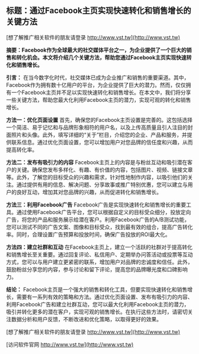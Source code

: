 ## **标题：通过Facebook主页实现快速转化和销售增长的关键方法**

[想了解推广相关软件的朋友请登录 http://www.vst.tw](http://www.vst.tw)

**摘要：Facebook作为全球最大的社交媒体平台之一，为企业提供了一个巨大的销售和转化机会。本文将介绍几个关键方法，帮助您通过Facebook主页实现快速转化和销售增长。**

**引言：**
在当今数字化时代，社交媒体已成为企业推广和销售的重要渠道。其中，Facebook作为拥有数十亿用户的平台，为企业提供了巨大的潜力。然而，仅仅拥有一个Facebook主页并不足以实现快速转化和销售增长。在本文中，我们将分享一些关键方法，帮助您最大化利用Facebook主页的潜力，实现可观的转化和销售增长。

**方法一：优化页面设置**
首先，确保您的Facebook主页设置是完善的。这包括选择一个简洁、易于记忆和与品牌形象相符的用户名，以及上传高质量且引人注目的封面照片和头像。此外，填写详细的“关于”栏目，介绍您的企业、产品和服务，并提供联系信息。通过优化页面设置，您可以增加用户对您品牌的信任度和兴趣，从而提高转化率。

**方法二：发布有吸引力的内容**
Facebook主页上的内容是与粉丝互动和吸引潜在客户的关键。确保您发布多样化、有趣、有价值的内容，包括图片、视频、链接文章等。此外，了解您的目标受众的兴趣和需求，针对性地制作内容，以吸引他们的关注。通过提供有用的信息、解决问题、分享故事或推广特别优惠，您可以建立与用户的良好互动，增加其对您品牌的兴趣，从而促进转化和销售增长。

**方法三：利用Facebook广告**
Facebook广告是实现快速转化和销售增长的重要工具。通过使用Facebook广告平台，您可以根据自定义的目标受众细分，投放定向广告，将您的产品和服务展示给潜在客户。利用Facebook广告的A/B测试功能，您可以测试不同的广告文案、图像和目标受众，找到最有效的组合，提高广告转化率。同时，合理设置广告预算和投放时间，确保广告投放的ROI最大化。

**方法四：建立社群和互动**
在Facebook主页上，建立一个活跃的社群对于提高转化和销售增长至关重要。通过回复评论、私信用户、定期举办问答活动或投票等互动方式，您可以与用户建立更紧密的联系，增加用户对品牌的忠诚度和信任。此外，鼓励粉丝分享您的内容，参与讨论和留下评论，提高您的品牌曝光度和口碑影响力。

**结论：**
Facebook主页是一个强大的销售和转化工具，但要实现快速转化和销售增长，需要有一系列有效的策略和方法。通过优化页面设置、发布有吸引力的内容、利用Facebook广告和建立社群互动，您可以最大化利用Facebook主页的潜力，吸引并转化更多的潜在客户，实现可观的销售增长。在执行这些方法时，请密切关注数据分析和用户反馈，不断改进和优化策略，以取得更好的效果。

[想了解推广相关软件的朋友请登录 http://www.vst.tw](http://www.vst.tw)


[访问软件官网 http://www.vst.tw](http://www.vst.tw)
